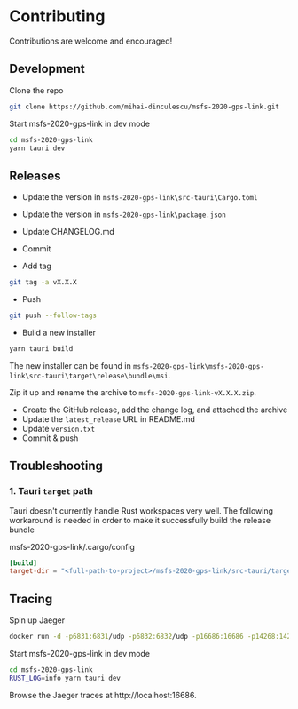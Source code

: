 # Contributing

Contributions are welcome and encouraged!

## Development

Clone the repo

```bash
git clone https://github.com/mihai-dinculescu/msfs-2020-gps-link.git
```

Start msfs-2020-gps-link in dev mode

```bash
cd msfs-2020-gps-link
yarn tauri dev
```

## Releases

- Update the version in `msfs-2020-gps-link\src-tauri\Cargo.toml`
- Update the version in `msfs-2020-gps-link\package.json`
- Update CHANGELOG.md

- Commit
- Add tag

```bash
git tag -a vX.X.X
```

- Push

```bash
git push --follow-tags
```

- Build a new installer

```bash
yarn tauri build
```

The new installer can be found in `msfs-2020-gps-link\msfs-2020-gps-link\src-tauri\target\release\bundle\msi`.

Zip it up and rename the archive to `msfs-2020-gps-link-vX.X.X.zip`.

- Create the GitHub release, add the change log, and attached the archive
- Update the `latest_release` URL in README.md
- Update `version.txt`
- Commit & push

## Troubleshooting

### 1. Tauri `target` path

Tauri doesn't currently handle Rust workspaces very well. The following workaround is needed in order to make it successfully build the release bundle

msfs-2020-gps-link/.cargo/config

```toml
[build]
target-dir = "<full-path-to-project>/msfs-2020-gps-link/src-tauri/target"
```

## Tracing

Spin up Jaeger

```bash
docker run -d -p6831:6831/udp -p6832:6832/udp -p16686:16686 -p14268:14268 jaegertracing/all-in-one:latest
```

Start msfs-2020-gps-link in dev mode

```bash
cd msfs-2020-gps-link
RUST_LOG=info yarn tauri dev
```

Browse the Jaeger traces at http://localhost:16686.
